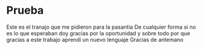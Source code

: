 # Prueba
Este es el tranajo que me pidieron para la pasantia
De cualquier forma si no es lo que esperaban doy gracias por la oportunidad
y sobre todo por que gracias a este trabajo aprendi un nuevo lenguaje
Gracias de antemano
